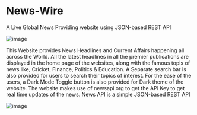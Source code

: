 # News-Wire
A Live Global News Providing website using JSON-based REST API

![image](https://github.com/HarshGupta-2002/News-Wire/assets/81915099/c7132f6b-a680-492f-98b7-e34a672c6120)

This Website provides News Headlines and Current Affairs happening all across the World. All the latest headlines in all the premier publications are displayed in the home page of the websites, along with the famous topis of news like, Cricket, Finance, Politics & Education. A Separate search bar is also provided for users to search their topics of interest. For the ease of the users, a Dark Mode Toggle button is also provided for Dark theme of the website.
The website makes use of newsapi.org to get the API Key to get real time updates of the news. News API is a simple JSON-based REST API

![image](https://github.com/HarshGupta-2002/News-Wire/assets/81915099/942466a1-0484-475d-a480-cb5acae1acec)
